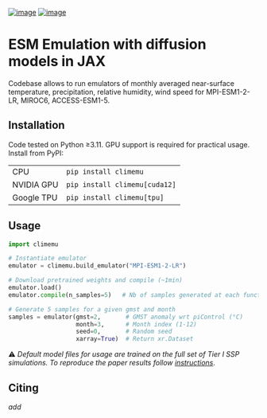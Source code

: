 [![image](https://github.com/shahineb/climemu/actions/workflows/ci.yml/badge.svg)](https://github.com/shahineb/climemu/actions/workflows/ci.yml)
[![image](https://img.shields.io/pypi/v/climemu)](https://pypi.org/project/climemu/) 

# ESM Emulation with diffusion models in JAX

Codebase allows to run emulators of monthly averaged near-surface temperature, precipitation, relative humidity, wind speed for MPI-ESM1-2-LR, MIROC6, ACCESS-ESM1-5.

## Installation

Code tested on Python ≥3.11. GPU support is required for practical usage. Install from PyPI:

<table>
  <tr><td>CPU</td><td><code>pip install climemu</code></td></tr>
  <tr><td>NVIDIA GPU</td><td><code>pip install climemu[cuda12]</code></td></tr>
  <tr><td>Google TPU</td><td><code>pip install climemu[tpu]</code></td></tr>
</table>


## Usage

```python
import climemu

# Instantiate emulator
emulator = climemu.build_emulator("MPI-ESM1-2-LR")

# Download pretrained weights and compile (~1min)
emulator.load()
emulator.compile(n_samples=5)   # Nb of samples generated at each function call

# Generate 5 samples for a given gmst and month
samples = emulator(gmst=2,       # GMST anomaly wrt piControl (°C)
                   month=3,      # Month index (1-12)
                   seed=0,       # Random seed
                   xarray=True)  # Return xr.Dataset
```

:warning: _Default model files for usage are trained on the full set of Tier I SSP simulations. To reproduce the paper results follow [instructions](paper/README.md)_.


## Citing
_add_